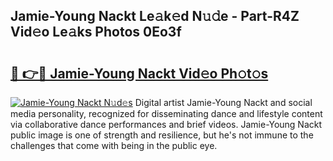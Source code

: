 ## Jamie-Young Nackt Le𝚊k𝚎d N𝚞𝚍e - Part-R4Z Vid𝚎o Le𝚊ks Photos 0Eo3f

# <h2><a href="http://fb7xagy.evod.top/?m=Jamie-Young+Nackt">🔗 👉🔴 Jamie-Young Nackt Vid𝚎o Ph𝚘t𝚘s</a></h2>

[![Jamie-Young Nackt N𝚞d𝚎s](https://i.imgur.com/8V9OHl7.gif)](http://fb7xagy.evod.top/?m=Jamie-Young+Nackt)
Digital artist Jamie-Young Nackt and social media personality, recognized for disseminating dance and lifestyle content via collaborative dance performances and brief videos. Jamie-Young Nackt public image is one of strength and resilience, but he's not immune to the challenges that come with being in the public eye. 
